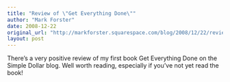 ```yaml
---
title: "Review of \"Get Everything Done\""
author: "Mark Forster"
date: 2008-12-22
original_url: "http://markforster.squarespace.com/blog/2008/12/22/review-of-get-everything-done.html"
layout: post
---
```


There’s a very positive review of my first book Get Everything Done on the Simple Dollar blog. Well worth reading, especially if you’ve not yet read the book!
